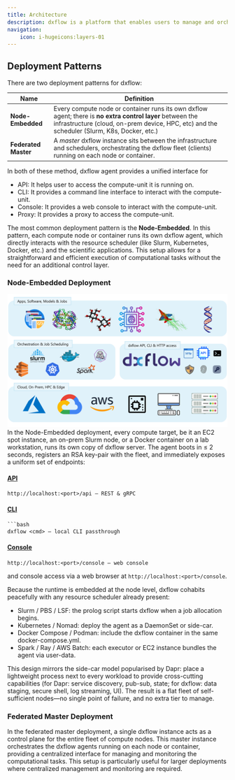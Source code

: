 ```yaml
---
title: Architecture
description: dxflow is a platform that enables users to manage and orchestrate their data & compute workflows across different computing environments. It provides a unified interface for interacting with compute units, including API, CLI, and web console.
navigation:
    icon: i-hugeicons:layers-01
---
```


## Deployment Patterns
There are two deployment patterns for dxflow:

| Name            | Definition                                                                                                                                                            |
|-----------------|-----------------------------------------------------------------------------------------------------------------------------------------------------------------------|
| **Node-Embedded**  | Every compute node or container runs its own dxflow agent; there is **no extra control layer** between the infrastructure (cloud, on-prem device, HPC, etc) and the scheduler (Slurm, K8s, Docker, etc.) |
| **Federated Master** | A *master* dxflow instance sits between the infrastructure and schedulers, orchestrating the dxflow fleet (clients) running on each node or container. |


In both of these method, dxflow agent provides a unified interface for
- API: It helps user to access the compute-unit it is running on.
- CLI: It provides a command line interface to interact with the compute-unit.
- Console: It provides a web console to interact with the compute-unit.
- Proxy: It provides a proxy to access the compute-unit.

The most common deployment pattern is the **Node-Embedded**. In this pattern, each compute node or container runs its own dxflow agent, which directly interacts with the resource scheduler (like Slurm, Kubernetes, Docker, etc.) and the scientific applications. This setup allows for a straightforward and efficient execution of computational tasks without the need for an additional control layer.

### Node-Embedded Deployment
![](/assets/architecture_light.png)
In the Node-Embedded deployment, every compute target, be it an EC2 spot instance, an on-prem Slurm node, or a Docker container on a lab workstation, runs its own copy of dxflow server. The agent boots in ≤ 2 seconds, registers an RSA key-pair with the fleet, and immediately exposes a uniform set of endpoints:
#### [API](/docs/api)
```url
http://localhost:<port>/api — REST & gRPC

```
#### [CLI](/docs/cli)
```
```bash
dxflow <cmd> — local CLI passthrough
```
#### [Console](/console)
```url
http://localhost:<port>/console — web console

```
and console access via a web browser at `http://localhost:<port>/console`.

Because the runtime is embedded at the node level, dxflow cohabits peacefully with any resource scheduler already present:

- Slurm / PBS / LSF: the prolog script starts dxflow when a job allocation begins.
- Kubernetes / Nomad: deploy the agent as a DaemonSet or side-car.
- Docker Compose / Podman: include the dxflow container in the same docker-compose.yml.
- Spark / Ray / AWS Batch: each executor or EC2 instance bundles the agent via user-data.

This design mirrors the side-car model popularised by Dapr: place a lightweight process next to every workload to provide cross-cutting capabilities (for Dapr: service discovery, pub-sub, state; for dxflow: data staging, secure shell, log streaming, UI). The result is a flat fleet of self-sufficient nodes—no single point of failure, and no extra tier to manage.

### Federated Master Deployment
In the federated master deployment, a single dxflow instance acts as a control plane for the entire fleet of compute nodes. This master instance orchestrates the dxflow agents running on each node or container, providing a centralized interface for managing and monitoring the computational tasks. This setup is particularly useful for larger deployments where centralized management and monitoring are required.
